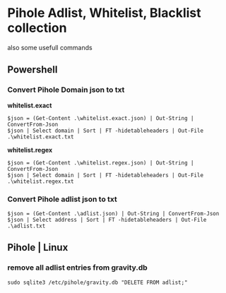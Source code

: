 # Pihole Adlist, Whitelist, Blacklist collection
also some usefull commands


## Powershell
### Convert Pihole Domain json to txt
**whitelist.exact**

```console
$json = (Get-Content .\whitelist.exact.json) | Out-String | ConvertFrom-Json
$json | Select domain | Sort | FT -hidetableheaders | Out-File .\whitelist.exact.txt
```

**whitelist.regex**
```console
$json = (Get-Content .\whitelist.regex.json) | Out-String | ConvertFrom-Json
$json | Select domain | Sort | FT -hidetableheaders | Out-File .\whitelist.regex.txt
```

### Convert Pihole adlist json to txt
```console
$json = (Get-Content .\adlist.json) | Out-String | ConvertFrom-Json
$json | Select address | Sort | FT -hidetableheaders | Out-File .\adlist.txt
```

## Pihole | Linux
### remove all adlist entries from gravity.db
```console
sudo sqlite3 /etc/pihole/gravity.db "DELETE FROM adlist;"
```